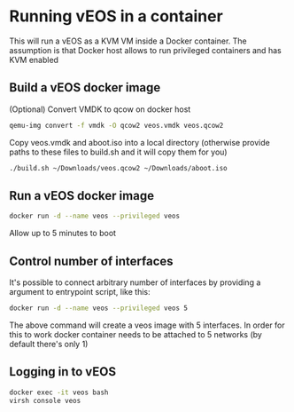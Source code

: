 # Running vEOS in a container

This will run a vEOS as a KVM VM inside a Docker container. The assumption is that 
Docker host allows to run privileged containers and has KVM enabled

## Build a vEOS docker image 

(Optional) Convert VMDK to qcow on docker host

```bash
qemu-img convert -f vmdk -O qcow2 veos.vmdk veos.qcow2
```

Copy veos.vmdk and aboot.iso into a local directory (otherwise provide paths to these files
to build.sh and it will copy them for you)

```bash
./build.sh ~/Downloads/veos.qcow2 ~/Downloads/aboot.iso
```

## Run a vEOS docker image

```bash
docker run -d --name veos --privileged veos
```

Allow up to 5 minutes to boot

## Control number of interfaces

It's possible to connect arbitrary number of interfaces by providing a argument to entrypoint script, like this:

```bash
docker run -d --name veos --privileged veos 5
```

The above command will create a veos image with 5 interfaces. In order for this to work docker container needs to be attached to 5 networks (by default there's only 1)

## Logging in to vEOS

```bash
docker exec -it veos bash
virsh console veos
```
